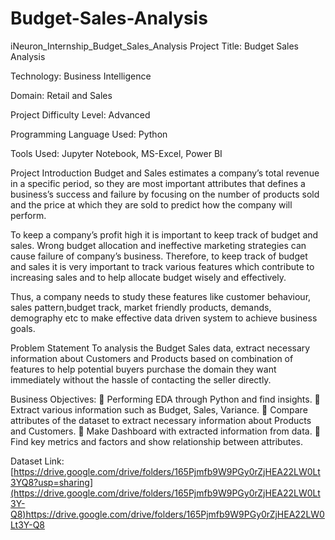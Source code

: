 # Budget-Sales-Analysis

iNeuron_Internship_Budget_Sales_Analysis
Project Title: Budget Sales Analysis

Technology: Business Intelligence

Domain: Retail and Sales

Project Difficulty Level: Advanced

Programming Language Used: Python

Tools Used: Jupyter Notebook, MS-Excel, Power BI

Project Introduction
Budget and Sales estimates a company’s total revenue in a specific period, so they are most important attributes that defines a business’s success and failure by focusing on the number of products sold and the price at which they are sold to predict how the company will perform.

To keep a company’s profit high it is important to keep track of budget and sales. Wrong budget allocation and ineffective marketing strategies can cause failure of company’s business. Therefore, to keep track of budget and sales it is very important to track various features which contribute to increasing sales and to help allocate budget wisely and effectively.

Thus, a company needs to study these features like customer behaviour, sales pattern,budget track, market friendly products, demands, demography etc to make effective data driven system to achieve business goals.

Problem Statement
To analysis the Budget Sales data, extract necessary information about Customers and Products based on combination of features to help potential buyers purchase the domain they want immediately without the hassle of contacting the seller directly.

Business Objectives:
 Performing EDA through Python and find insights.  Extract various information such as Budget, Sales, Variance.  Compare attributes of the dataset to extract necessary information about Products and Customers.  Make Dashboard with extracted information from data.  Find key metrics and factors and show relationship between attributes.

Dataset Link:
[https://drive.google.com/drive/folders/165Pjmfb9W9PGy0rZjHEA22LW0Lt3YQ8?usp=sharing](https://drive.google.com/drive/folders/165Pjmfb9W9PGy0rZjHEA22LW0Lt3Y-Q8)https://drive.google.com/drive/folders/165Pjmfb9W9PGy0rZjHEA22LW0Lt3Y-Q8
